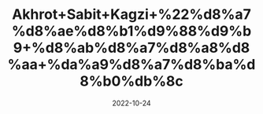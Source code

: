 ---
title: 'Akhrot+Sabit+Kagzi+%22%d8%a7%d8%ae%d8%b1%d9%88%d9%b9+%d8%ab%d8%a7%d8%a8%d8%aa+%da%a9%d8%a7%d8%ba%d8%b0%db%8c'
date: '2022-10-24' 
metatag: '' 
inventory: '0' 
draft: false 
# meta description 
shortDescripton: 'Walnuts+are+an+excellent+source+of+antioxidants+that+can+help+fight+oxidative+damage+in+your+body%2c+including+damage+due+to+%e2%80%9cbad%e2%80%9d+LDL+cholesterol%2c'
description: 'Dry+Fruit+%da%88%d8%b1%d8%a7%d8%a6%db%8c+%d9%81%d8%b1%d9%88%d8%aa'
longdescription: ''
featured: True
# product Price
price: '250.0'
# Product Short Description
shortDescription: 'Walnuts+are+an+excellent+source+of+antioxidants+that+can+help+fight+oxidative+damage+in+your+body%2c+including+damage+due+to+%e2%80%9cbad%e2%80%9d+LDL+cholesterol%2c'
productID: 'AD8D9D58-0A2D-ED11-9968-005056B3A416'
type: 'products'
category: 'Dry+Fruit+%da%88%d8%b1%d8%a7%d8%a6%db%8c+%d9%81%d8%b1%d9%88%d8%aa' 
thumnailproduct: 'https://eraconnect.blob.core.windows.net/product-images/aminsaddiquidawakhana/AD8D9D58-0A2D-ED11-9968-005056B3A416.webp' 
images:
  - image: 'https://eraconnect.blob.core.windows.net/product-images/aminsaddiquidawakhana/AD8D9D58-0A2D-ED11-9968-005056B3A416.webp'  
Variants:
---